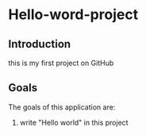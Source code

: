 # Hello-word-project

## Introduction

  this is my first project on GitHub
  
## Goals

  The goals of this application are:
  1. write "Hello world" in this project
  
